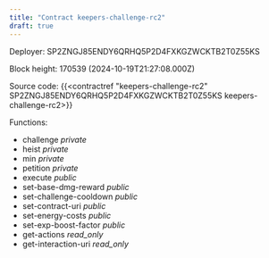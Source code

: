 ```yaml
---
title: "Contract keepers-challenge-rc2"
draft: true
---
```

Deployer: SP2ZNGJ85ENDY6QRHQ5P2D4FXKGZWCKTB2T0Z55KS


 



Block height: 170539 (2024-10-19T21:27:08.000Z)

Source code: {{<contractref "keepers-challenge-rc2" SP2ZNGJ85ENDY6QRHQ5P2D4FXKGZWCKTB2T0Z55KS keepers-challenge-rc2>}}

Functions:

* challenge _private_
* heist _private_
* min _private_
* petition _private_
* execute _public_
* set-base-dmg-reward _public_
* set-challenge-cooldown _public_
* set-contract-uri _public_
* set-energy-costs _public_
* set-exp-boost-factor _public_
* get-actions _read_only_
* get-interaction-uri _read_only_
